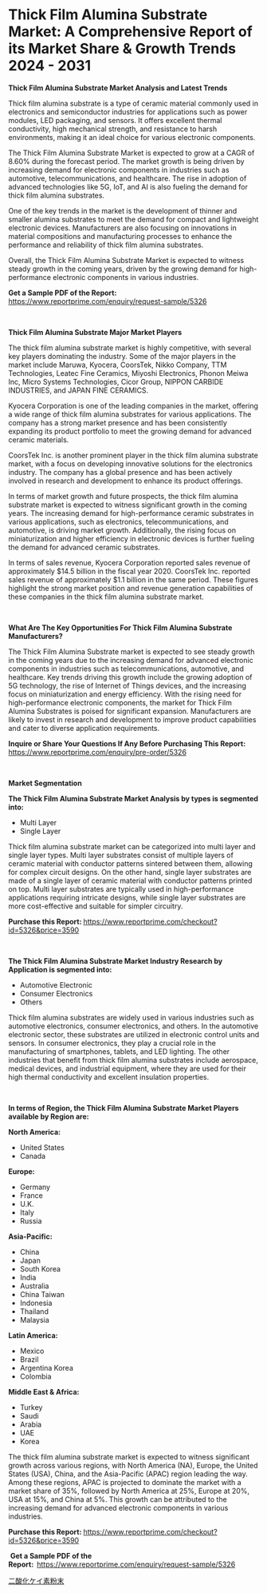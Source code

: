 <p><h1>Thick Film Alumina Substrate Market: A Comprehensive Report of its Market Share & Growth Trends 2024 - 2031</h1></p><p><strong>Thick Film Alumina Substrate Market Analysis and Latest Trends</strong></p>
<p><p>Thick film alumina substrate is a type of ceramic material commonly used in electronics and semiconductor industries for applications such as power modules, LED packaging, and sensors. It offers excellent thermal conductivity, high mechanical strength, and resistance to harsh environments, making it an ideal choice for various electronic components.</p><p>The Thick Film Alumina Substrate Market is expected to grow at a CAGR of 8.60% during the forecast period. The market growth is being driven by increasing demand for electronic components in industries such as automotive, telecommunications, and healthcare. The rise in adoption of advanced technologies like 5G, IoT, and AI is also fueling the demand for thick film alumina substrates.</p><p>One of the key trends in the market is the development of thinner and smaller alumina substrates to meet the demand for compact and lightweight electronic devices. Manufacturers are also focusing on innovations in material compositions and manufacturing processes to enhance the performance and reliability of thick film alumina substrates.</p><p>Overall, the Thick Film Alumina Substrate Market is expected to witness steady growth in the coming years, driven by the growing demand for high-performance electronic components in various industries.</p></p>
<p><strong>Get a Sample PDF of the Report:&nbsp;</strong> <a href="https://www.reportprime.com/enquiry/request-sample/5326">https://www.reportprime.com/enquiry/request-sample/5326</a></p>
<p>&nbsp;</p>
<p><strong>Thick Film Alumina Substrate Major Market Players</strong></p>
<p><p>The thick film alumina substrate market is highly competitive, with several key players dominating the industry. Some of the major players in the market include Maruwa, Kyocera, CoorsTek, Nikko Company, TTM Technologies, Leatec Fine Ceramics, Miyoshi Electronics, Phonon Meiwa Inc, Micro Systems Technologies, Cicor Group, NIPPON CARBIDE INDUSTRIES, and JAPAN FINE CERAMICS.</p><p>Kyocera Corporation is one of the leading companies in the market, offering a wide range of thick film alumina substrates for various applications. The company has a strong market presence and has been consistently expanding its product portfolio to meet the growing demand for advanced ceramic materials.</p><p>CoorsTek Inc. is another prominent player in the thick film alumina substrate market, with a focus on developing innovative solutions for the electronics industry. The company has a global presence and has been actively involved in research and development to enhance its product offerings.</p><p>In terms of market growth and future prospects, the thick film alumina substrate market is expected to witness significant growth in the coming years. The increasing demand for high-performance ceramic substrates in various applications, such as electronics, telecommunications, and automotive, is driving market growth. Additionally, the rising focus on miniaturization and higher efficiency in electronic devices is further fueling the demand for advanced ceramic substrates.</p><p>In terms of sales revenue, Kyocera Corporation reported sales revenue of approximately $14.5 billion in the fiscal year 2020. CoorsTek Inc. reported sales revenue of approximately $1.1 billion in the same period. These figures highlight the strong market position and revenue generation capabilities of these companies in the thick film alumina substrate market.</p></p>
<p>&nbsp;</p>
<p><strong>What Are The Key Opportunities For Thick Film Alumina Substrate Manufacturers?</strong></p>
<p><p>The Thick Film Alumina Substrate market is expected to see steady growth in the coming years due to the increasing demand for advanced electronic components in industries such as telecommunications, automotive, and healthcare. Key trends driving this growth include the growing adoption of 5G technology, the rise of Internet of Things devices, and the increasing focus on miniaturization and energy efficiency. With the rising need for high-performance electronic components, the market for Thick Film Alumina Substrates is poised for significant expansion. Manufacturers are likely to invest in research and development to improve product capabilities and cater to diverse application requirements.</p></p>
<p><strong>Inquire or Share Your Questions If Any Before Purchasing This Report:</strong> <a href="https://www.reportprime.com/enquiry/pre-order/5326">https://www.reportprime.com/enquiry/pre-order/5326</a></p>
<p>&nbsp;</p>
<p><strong>Market Segmentation</strong></p>
<p><strong>The Thick Film Alumina Substrate Market Analysis by types is segmented into:</strong></p>
<p><ul><li>Multi Layer</li><li>Single Layer</li></ul></p>
<p><p>Thick film alumina substrate market can be categorized into multi layer and single layer types. Multi layer substrates consist of multiple layers of ceramic material with conductor patterns sintered between them, allowing for complex circuit designs. On the other hand, single layer substrates are made of a single layer of ceramic material with conductor patterns printed on top. Multi layer substrates are typically used in high-performance applications requiring intricate designs, while single layer substrates are more cost-effective and suitable for simpler circuitry.</p></p>
<p><strong>Purchase this Report:&nbsp;</strong><a href="https://www.reportprime.com/checkout?id=5326&price=3590">https://www.reportprime.com/checkout?id=5326&price=3590</a></p>
<p>&nbsp;</p>
<p><strong>The Thick Film Alumina Substrate Market Industry Research by Application is segmented into:</strong></p>
<p><ul><li>Automotive Electronic</li><li>Consumer Electronics</li><li>Others</li></ul></p>
<p><p>Thick film alumina substrates are widely used in various industries such as automotive electronics, consumer electronics, and others. In the automotive electronic sector, these substrates are utilized in electronic control units and sensors. In consumer electronics, they play a crucial role in the manufacturing of smartphones, tablets, and LED lighting. The other industries that benefit from thick film alumina substrates include aerospace, medical devices, and industrial equipment, where they are used for their high thermal conductivity and excellent insulation properties.</p></p>
<p>&nbsp;</p>
<p><strong>In terms of Region, the Thick Film Alumina Substrate Market Players available by Region are:</strong></p>
<p>
    <p> <strong> North America: </strong>
        <ul>
            <li>United States</li>
            <li>Canada</li>
        </ul>
        </p> 
    <p> <strong> Europe: </strong>
        <ul>
            <li>Germany</li>
            <li>France</li>
            <li>U.K.</li>
            <li>Italy</li>
            <li>Russia</li>
        </ul>
        </p> 
    <p> <strong> Asia-Pacific: </strong>
        <ul>
            <li>China</li>
            <li>Japan</li>
            <li>South Korea</li>
            <li>India</li>
            <li>Australia</li>
            <li>China Taiwan</li>
            <li>Indonesia</li>
            <li>Thailand</li>
            <li>Malaysia</li>
        </ul>
        </p> 
    <p> <strong> Latin America: </strong>
        <ul>
            <li>Mexico</li>
            <li>Brazil</li>
            <li>Argentina Korea</li>
            <li>Colombia</li>
        </ul>
        </p> 
    <p> <strong> Middle East & Africa: </strong>
        <ul>
            <li>Turkey</li>
            <li>Saudi</li>
            <li>Arabia</li>
            <li>UAE</li>
            <li>Korea</li>
        </ul>
    </p>
    </p>
<p><p>The thick film alumina substrate market is expected to witness significant growth across various regions, with North America (NA), Europe, the United States (USA), China, and the Asia-Pacific (APAC) region leading the way. Among these regions, APAC is projected to dominate the market with a market share of 35%, followed by North America at 25%, Europe at 20%, USA at 15%, and China at 5%. This growth can be attributed to the increasing demand for advanced electronic components in various industries.</p></p>
<p><strong>Purchase this Report: </strong><a href="https://www.reportprime.com/checkout?id=5326&price=3590">https://www.reportprime.com/checkout?id=5326&price=3590</a></p>
<p>&nbsp;<strong>Get a Sample PDF of the Report:&nbsp;&nbsp;</strong><a href="https://www.reportprime.com/enquiry/request-sample/5326">https://www.reportprime.com/enquiry/request-sample/5326</a></p>
<p><strong></strong></p>
<p><p><a href="https://github.com/oqoeusbvpadwjs08/Market-Research-Report-List-1/blob/main/555976115734.md">二酸化ケイ素粉末</a></p></p>